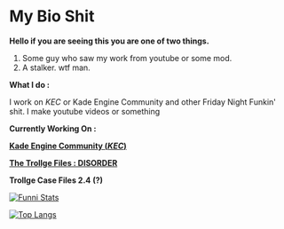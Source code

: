 # My Bio Shit

**Hello if you are seeing this you are one of two things.**

1. Some guy who saw my work from youtube or some mod.
2. A stalker. wtf man.


**What I do :**

I work on *KEC* or Kade Engine Community and other Friday Night Funkin' shit.
I make youtube videos or something


**Currently Working On :**

**[Kade Engine Community (*KEC*)](https://github.com/TheRealJake12/Kade-Engine-Community.git)**

**[The Trollge Files : DISORDER](https://twitter.com/TheTrollgepedia?s=20&t=e8Qjl9O5qXy2AARfgK_b7A)**

**Trollge Case Files 2.4 (?)**

[![Funni Stats](https://github-readme-stats.vercel.app/api?username=TheRealJake12)](https://github.com/anuraghazra/github-readme-stats)

[![Top Langs](https://github-readme-stats.vercel.app/api/top-langs/?username=TheRealJake12)](https://github.com/anuraghazra/github-readme-stats)

